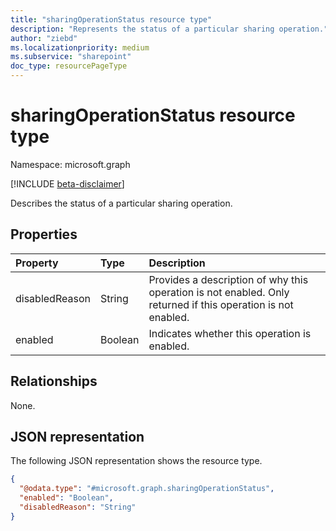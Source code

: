 ```yaml
---
title: "sharingOperationStatus resource type"
description: "Represents the status of a particular sharing operation."
author: "ziebd"
ms.localizationpriority: medium
ms.subservice: "sharepoint"
doc_type: resourcePageType
---
```


# sharingOperationStatus resource type

Namespace: microsoft.graph

[!INCLUDE [beta-disclaimer](../../includes/beta-disclaimer.md)]

Describes the status of a particular sharing operation.

## Properties

|Property|Type|Description|
|:---|:---|:---|
|disabledReason|String|Provides a description of why this operation is not enabled. Only returned if this operation is not enabled.|
|enabled|Boolean|Indicates whether this operation is enabled.|

## Relationships

None.

## JSON representation

The following JSON representation shows the resource type.
<!-- {
  "blockType": "resource",
  "@odata.type": "microsoft.graph.sharingOperationStatus"
}
-->
``` json
{
  "@odata.type": "#microsoft.graph.sharingOperationStatus",
  "enabled": "Boolean",
  "disabledReason": "String"
}
```
